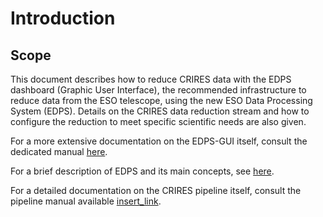 # Introduction

## Scope

This document describes how to reduce CRIRES data with the EDPS dashboard (Graphic User
Interface), the recommended infrastructure to reduce data from the ESO
telescope, using the new ESO Data Processing System (EDPS).
Details on the CRIRES data reduction stream and how to configure the reduction to meet 
specific scientific needs are also given.


For a more extensive documentation on the EDPS-GUI itself, consult the dedicated manual [here](../edpsgui/index).

For a brief description of EDPS and its main concepts, see [here](../edpsgui/intro.md/#what_is_edps).

For a detailed documentation on the CRIRES pipeline itself, consult the pipeline manual available [insert_link](https://ftp.eso.org/pub/dfs/pipelines/instruments/xxx).

